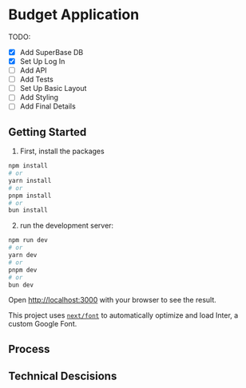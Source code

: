 # Budget Application

TODO:
- [x] Add SuperBase DB
- [x] Set Up Log In
- [ ] Add API
- [ ] Add Tests
- [ ] Set Up Basic Layout
- [ ] Add Styling
- [ ] Add Final Details

## Getting Started
1. First, install the packages

```bash
npm install
# or
yarn install
# or
pnpm install
# or
bun install
```

2. run the development server:

```bash
npm run dev
# or
yarn dev
# or
pnpm dev
# or
bun dev
```

Open [http://localhost:3000](http://localhost:3000) with your browser to see the result.

This project uses [`next/font`](https://nextjs.org/docs/basic-features/font-optimization) to automatically optimize and load Inter, a custom Google Font.

## Process

## Technical Descisions

